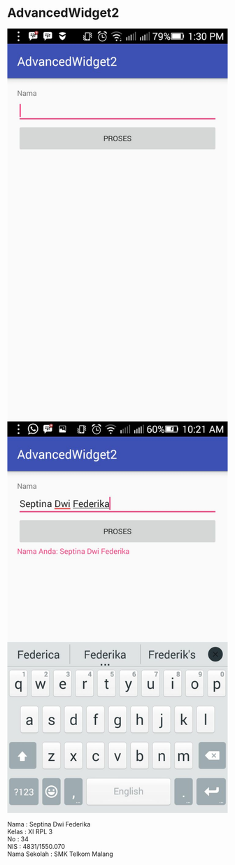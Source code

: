 # AdvancedWidget2

![Screenshot](https://github.com/septinadf/AdvancedWidget2/blob/master/AdvancedWidget2.jpeg)
![Screenshot](https://github.com/septinadf/AdvancedWidget2/blob/master/AdvancedWidget2%20%20hasil.jpeg)

Nama : Septina Dwi Federika<br>
Kelas : XI RPL 3<br>
No : 34<br>
NIS : 4831/1550.070<br>
Nama Sekolah : SMK Telkom Malang
